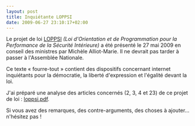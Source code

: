 ```yaml
---
layout: post
title: Inquiétante LOPPSI
date: 2009-06-27 23:10:17+02:00
---
```


Le projet de loi [LOPPSI][] _(Loi d'Orientation et de Programmation pour la
Performance de la Sécurité Intérieure)_ a été présenté le 27 mai 2009 en conseil
des ministres par Michèle Alliot-Marie. Il ne devrait pas tarder à passer à
l'Assemblée Nationale.

[LOPPSI]: http://www.assemblee-nationale.fr/13/pdf/projets/pl1697.pdf

Ce texte « fourre-tout » contient des dispositifs concernant internet
inquiétants pour la démocratie, la liberté d'expression et l'égalité devant la
loi.

J'ai préparé une analyse des articles concernés (2, 3, 4 et 23) de ce projet de
loi : [loppsi.pdf](http://dl.rom1v.com/loppsi/lettre-deputes/loppsi.pdf).

Si vous avez des remarques, des contre-arguments, des choses à ajouter…
n'hésitez pas !
